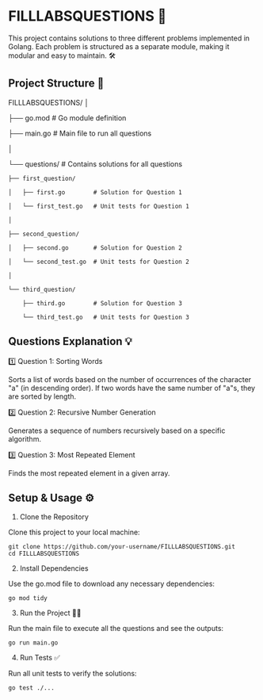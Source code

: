 # FILLLABSQUESTIONS 🚀
This project contains solutions to three different problems implemented in Golang. Each problem is structured as a separate module, making it modular and easy to maintain. 🛠️

## Project Structure 📂
FILLLABSQUESTIONS/
│

├── go.mod              # Go module definition

├── main.go             # Main file to run all questions

│

└── questions/          # Contains solutions for all questions
  
    ├── first_question/
   
    │   ├── first.go        # Solution for Question 1
   
    │   └── first_test.go   # Unit tests for Question 1
   
    │
   
    ├── second_question/
   
    │   ├── second.go       # Solution for Question 2
   
    │   └── second_test.go  # Unit tests for Question 2
   
    │
  
    └── third_question/
    
        ├── third.go        # Solution for Question 3
      
        └── third_test.go   # Unit tests for Question 3

## Questions Explanation 💡

1️⃣ Question 1: Sorting Words

Sorts a list of words based on the number of occurrences of the character "a" (in descending order). If two words have the same number of "a"s, they are sorted by length.

2️⃣ Question 2: Recursive Number Generation

Generates a sequence of numbers recursively based on a specific algorithm.

3️⃣ Question 3: Most Repeated Element

Finds the most repeated element in a given array.

## Setup & Usage ⚙️

1. Clone the Repository
   
Clone this project to your local machine:

```
git clone https://github.com/your-username/FILLLABSQUESTIONS.git
cd FILLLABSQUESTIONS
```

2. Install Dependencies
   
Use the go.mod file to download any necessary dependencies:

```
go mod tidy
```

3. Run the Project 🏃‍♂️
   
Run the main file to execute all the questions and see the outputs:

```
go run main.go
```

4. Run Tests ✅
   
Run all unit tests to verify the solutions:

```
go test ./...
```


